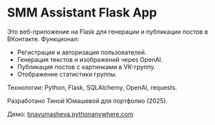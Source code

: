 # SMM Assistant Flask App

Это веб-приложение на Flask для генерации и публикации постов в ВКонтакте. Функционал:
- Регистрация и авторизация пользователей.
- Генерация текстов и изображений через OpenAI.
- Публикация постов с картинками в VK-группу.
- Отображение статистики группы.

Технологии: Python, Flask, SQLAlchemy, OpenAI, requests.

Разработано Тиной Юмашевой для портфолио (2025).

Демо: [tinayumasheva.pythonanywhere.com](https://tinayumasheva.pythonanywhere.com)
